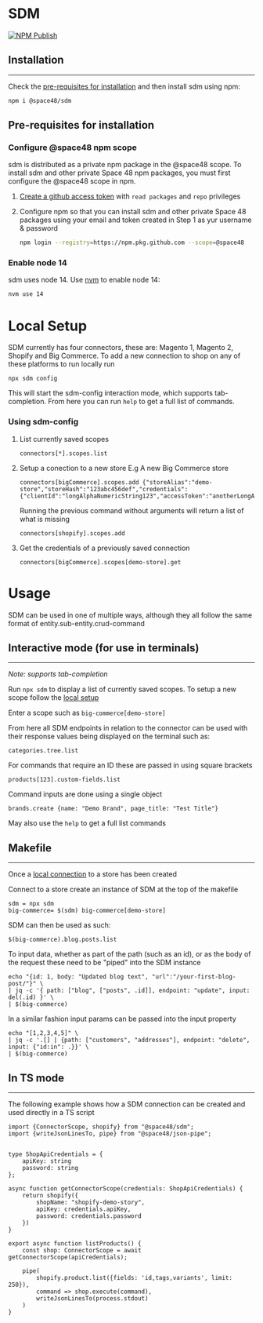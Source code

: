 SDM
===

[![NPM Publish](https://github.com/Space48/sdm/actions/workflows/npm-publish.yml/badge.svg)](https://github.com/Space48/sdm/actions/workflows/npm-publish.yml)

## Installation
------------

Check the [pre-requisites for installation](#pre-requisites-for-installation) and then install sdm using npm:
```bash
npm i @space48/sdm
```

Pre-requisites for installation
-------------------------------

### Configure @space48 npm scope

sdm is distributed as a private npm package in the @space48 scope. To install sdm and other private Space 48 npm
packages, you must first configure the @space48 scope in npm.

1. [Create a github access token](https://github.com/settings/tokens/new) with `read packages` and `repo` privileges
2. Configure npm so that you can install sdm and other private Space 48 packages using your email and token created in Step 1 as yur username & password

    ```bash
    npm login --registry=https://npm.pkg.github.com --scope=@space48
    ```

### Enable node 14

sdm uses node 14. Use [nvm](https://github.com/nvm-sh/nvm#installing-and-updating) to enable node 14:
```bash
nvm use 14
```


# Local Setup

SDM currently has four connectors, these are: Magento 1, Magento 2, Shopify and Big Commerce. To add a new connection to shop on any of these platforms to run locally run 

    npx sdm config

This will start the sdm-config interaction mode, which supports tab-completion. From here you can run `help` to get a full list of commands.

###  Using sdm-config

1. List currently saved scopes

    ```
    connectors[*].scopes.list
    ```
2. Setup a conection to a new store E.g A new Big Commerce store

    ```
    connectors[bigCommerce].scopes.add {"storeAlias":"demo-store","storeHash":"123abc456def","credentials":{"clientId":"longAlphaNumericString123","accessToken":"anotherLongAlphaNumericString456"}}
    ```

    Running the previous command without arguments will return a list of what is missing

    ```
    connectors[shopify].scopes.add
    ```
3. Get the credentials of a previously saved connection

    ```
    connectors[bigCommerce].scopes[demo-store].get
    ```

# Usage

SDM can be used in one of multiple ways, although they all follow the same format of entity.sub-entity.crud-command

##  Interactive mode (for use in terminals)
-----

*Note: supports tab-completion*

Run `npx sdm` to display a list of currently saved scopes. To setup a new scope follow the [local setup](#local-setup)

Enter a scope such as `big-commerce[demo-store]`

From here all SDM endpoints in relation to the connector can be used with their response values being displayed on the terminal such as:

```
categories.tree.list
```
For commands that require an ID these are passed in using square brackets
```
products[123].custom-fields.list
```
Command inputs are done using a single object
```
brands.create {name: "Demo Brand", page_title: "Test Title"}
```

May also use the `help` to get a full list commands


## Makefile
----

Once a [local connection](#local-setup) to a store has been created

Connect to a store create an instance of SDM at the top of the makefile
```
sdm = npx sdm
big-commerce= $(sdm) big-commerce[demo-store]
```
SDM can then be used as such:

```
$(big-commerce).blog.posts.list
```

To input data, whether as part of the path (such as an id), or as the body of the request these need to be "piped" into the SDM instance

```
echo "{id: 1, body: "Updated blog text", "url":"/your-first-blog-post/"}" \
| jq -c '{ path: ["blog", ["posts", .id]], endpoint: "update", input: del(.id) }' \
| $(big-commerce)
```

In a similar fashion input params can be passed into the input property

```
echo "[1,2,3,4,5]" \
| jq -c '.[] | {path: ["customers", "addresses"], endpoint: "delete", input: {"id:in": .}}' \
| $(big-commerce)
```

## In TS mode 
-----
The following example shows how a SDM connection can be created and used directly in a TS script

```
import {ConnectorScope, shopify} from "@space48/sdm";
import {writeJsonLinesTo, pipe} from "@space48/json-pipe";


type ShopApiCredentials = {
    apiKey: string
    password: string
};

async function getConnectorScope(credentials: ShopApiCredentials) {
    return shopify({
        shopName: "shopify-demo-story",
        apiKey: credentials.apiKey,
        password: credentials.password        
    })
}

export async function listProducts() {
    const shop: ConnectorScope = await getConnectorScope(apiCredentials);

    pipe(
        shopify.product.list({fields: 'id,tags,variants', limit: 250}),
        command => shop.execute(command),
        writeJsonLinesTo(process.stdout)
    )
}
```
